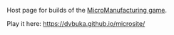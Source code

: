 Host page for builds of the [MicroManufacturing game](https://github.com/dvbuka/microsite).

Play it here: https://dvbuka.github.io/microsite/
